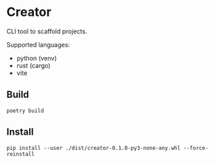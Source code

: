 # Creator

CLI tool to scaffold projects.

Supported languages:

-   python (venv)
-   rust (cargo)
-   vite

## Build

    poetry build

## Install

    pip install --user ./dist/creator-0.1.0-py3-none-any.whl --force-reinstall
